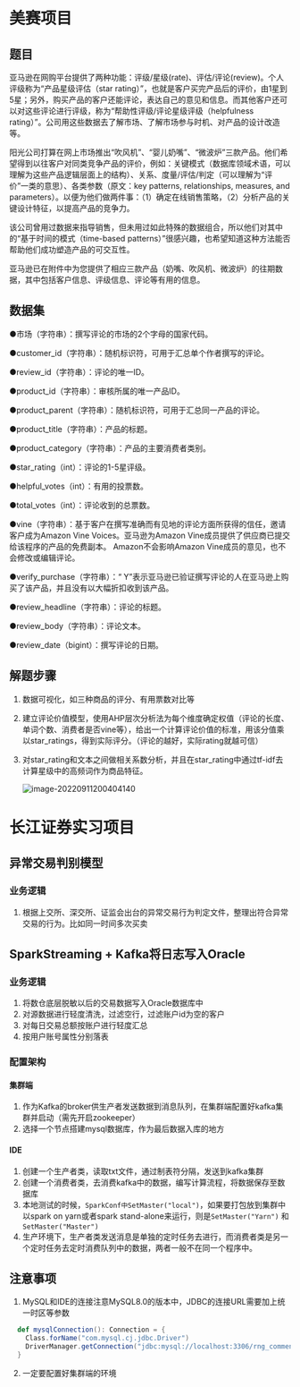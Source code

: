 # 美赛项目

## 题目

亚马逊在网购平台提供了两种功能：评级/星级(rate)、评估/评论(review)。个人评级称为“产品星级评估（star rating）”，也就是客户买完产品后的评价，由1星到5星；另外，购买产品的客户还能评论，表达自己的意见和信息。而其他客户还可以对这些评论进行评级，称为“帮助性评级/评论星级评级（helpfulness rating）”。公司用这些数据去了解市场、了解市场参与时机、对产品的设计改造等。

阳光公司打算在网上市场推出“吹风机”、“婴儿奶嘴”、“微波炉”三款产品。他们希望得到以往客户对同类竞争产品的评价，例如：关键模式（数据库领域术语，可以理解为这些产品逻辑层面上的结构）、关系、度量/评估/判定（可以理解为“评价”一类的意思）、各类参数（原文：key patterns, relationships, measures, and parameters）。以便为他们做两件事：（1）确定在线销售策略，（2）分析产品的关键设计特征，以提高产品的竞争力。

该公司曾用过数据来指导销售，但未用过如此特殊的数据组合，所以他们对其中的“基于时间的模式（time-based patterns）”很感兴趣，也希望知道这种方法能否帮助他们成功塑造产品的可交互性。

亚马逊已在附件中为您提供了相应三款产品（奶嘴、吹风机、微波炉）的往期数据，其中包括客户信息、评级信息、评论等有用的信息。

## 数据集

●市场（字符串）：撰写评论的市场的2个字母的国家代码。

●customer_id（字符串）：随机标识符，可用于汇总单个作者撰写的评论。

●review_id（字符串）：评论的唯一ID。

●product_id（字符串）：审核所属的唯一产品ID。

●product_parent（字符串）：随机标识符，可用于汇总同一产品的评论。

●product_title（字符串）：产品的标题。

●product_category（字符串）：产品的主要消费者类别。

●star_rating（int）：评论的1-5星评级。

●helpful_votes（int）：有用的投票数。

●total_votes（int）：评论收到的总票数。

●vine（字符串）：基于客户在撰写准确而有见地的评论方面所获得的信任，邀请客户成为Amazon Vine Voices。亚马逊为Amazon Vine成员提供了供应商已提交给该程序的产品的免费副本。 Amazon不会影响Amazon Vine成员的意见，也不会修改或编辑评论。

●verify_purchase（字符串）：“ Y”表示亚马逊已验证撰写评论的人在亚马逊上购买了该产品，并且没有以大幅折扣收到该产品。

●review_headline（字符串）：评论的标题。

●review_body（字符串）：评论文本。

●review_date（bigint）：撰写评论的日期。

## 解题步骤

1. 数据可视化，如三种商品的评分、有用票数对比等

2. 建立评论价值模型，使用AHP层次分析法为每个维度确定权值（评论的长度、单词个数、消费者是否vine等），给出一个计算评论价值的标准，用该分值乘以star_ratings，得到实际评分。（评论的越好，实际rating就越可信）

3. 对star_rating和文本之间做相关系数分析，并且在star_rating中通过tf-idf去计算星级中的高频词作为商品特征。

   ![image-20220911200404140](https://typora-1308702321.cos.ap-guangzhou.myqcloud.com/img/image-20220911200404140.png)

# 长江证券实习项目

## 异常交易判别模型

### 业务逻辑

1. 根据上交所、深交所、证监会出台的异常交易行为判定文件，整理出符合异常交易的行为。比如同一时间多次买卖

## SparkStreaming + Kafka将日志写入Oracle

### 业务逻辑

1. 将数仓底层脱敏以后的交易数据写入Oracle数据库中
2. 对源数据进行轻度清洗，过滤空行，过滤账户id为空的客户
3. 对每日交易总额按账户进行轻度汇总
4. 按用户账号属性分别落表

### 配置架构

#### 集群端

1. 作为Kafka的broker供生产者发送数据到消息队列，在集群端配置好kafka集群并启动（需先开启zookeeper）
2. 选择一个节点搭建mysql数据库，作为最后数据入库的地方

#### IDE

1. 创建一个生产者类，读取txt文件，通过制表符分隔，发送到kafka集群
2. 创建一个消费者类，去消费kafka中的数据，编写计算流程，将数据保存至数据库
3. 本地测试的时候，`SparkConf中SetMaster("local")`，如果要打包放到集群中以spark on yarn或者spark stand-alone来运行，则是```SetMaster("Yarn")``` 和 ```SetMaster("Master")```
4. 生产环境下，生产者类发送消息是单独的定时任务去进行，而消费者类是另一个定时任务去定时消费队列中的数据，两者一般不在同一个程序中。

## 注意事项

1. MySQL和IDE的连接注意MySQL8.0的版本中，JDBC的连接URL需要加上统一时区等参数

```scala
  def mysqlConnection(): Connection = {
    Class.forName("com.mysql.cj.jdbc.Driver")
    DriverManager.getConnection("jdbc:mysql://localhost:3306/rng_comment?useUnicode=true&characterEncoding=utf-8&useSSL=false&serverTimezone = GMT", "root", "123456")
  }
```

2. 一定要配置好集群端的环境